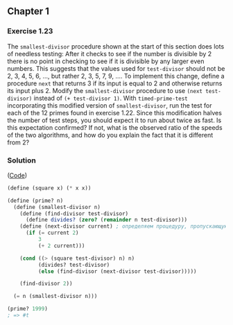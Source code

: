 ## Chapter 1

### Exercise 1.23

The `smallest-divisor` procedure shown at the start of this section does lots of needless testing: After it checks to see if the number is divisible by 2 there is no point in checking to see if it is divisible by any larger even numbers. This suggests that the values used for `test-divisor` should not be 2, 3, 4, 5, 6, ..., but rather 2, 3, 5, 7, 9, .... To implement this change, define a procedure `next` that returns 3 if its input is equal to 2 and otherwise returns its input plus 2. Modify the `smallest-divisor` procedure to use `(next test-divisor)` instead of `(+ test-divisor 1)`. With `timed-prime-test` incorporating this modified version of `smallest-divisor`, run the test for each of the 12 primes found in exercise 1.22. Since this modification halves the number of test steps, you should expect it to run about twice as fast. Is this expectation confirmed? If not, what is the observed ratio of the speeds of the two algorithms, and how do you explain the fact that it is different from 2?

### Solution

([Code](../../src/Chapter%201/Exercise%201.23.scm))

```scheme
(define (square x) (* x x))

(define (prime? n)
  (define (smallest-divisor n)
    (define (find-divisor test-divisor)
      (define divides? (zero? (remainder n test-divisor)))
    (define (next-divisor current) ; определяем процедуру, пропускающую чётные делители после «2»
      (if (= current 2)
          3
          (+ 2 current)))

    (cond ((> (square test-divisor) n) n)
          (divides? test-divisor)
          (else (find-divisor (next-divisor test-divisor)))))

    (find-divisor 2))

  (= n (smallest-divisor n)))

(prime? 1999)
; => #t
```

